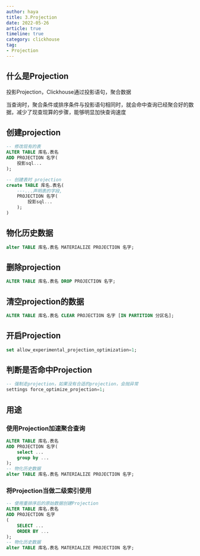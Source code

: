 ```yaml
---
author: haya
title: 3.Projection
date: 2022-05-26
article: true
timeline: true
category: clickhouse
tag:
- Projection
---
```


## 什么是Projection
投影Projection，Clickhouse通过投影语句，聚合数据

当查询时，聚合条件或排序条件与投影语句相同时，就会命中查询已经聚合好的数据，减少了现查现算的步骤，能够明显加快查询速度

## 创建projection

```sql
-- 修改现有的表
ALTER TABLE 库名.表名
ADD PROJECTION 名字(
    投影sql...
);

-- 创建表时 projection
create TABLE 库名.表名(
    ---...声明表的字段,
    PROJECTION 名字(
        投影sql...
    );
)
```

## 物化历史数据

```sql
alter TABLE 库名.表名 MATERIALIZE PROJECTION 名字;
```

## 删除projection
```sql
ALTER TABLE 库名.表名 DROP PROJECTION 名字;
```

## 清空projection的数据
```sql
ALTER TABLE 库名.表名 CLEAR PROJECTION 名字 [IN PARTITION 分区名];
```

## 开启Projection
```sql
set allow_experimental_projection_optimization=1;
```

## 判断是否命中Projection
```sql
-- 强制走projection，如果没有合适的projection，会抛异常
settings force_optimize_projection=1;
```

## 用途
### 使用Projection加速聚合查询

```sql
ALTER TABLE 库名.表名
ADD PROJECTION 名字(
    select ...
    group by ...
);
-- 物化历史数据
alter TABLE 库名.表名 MATERIALIZE PROJECTION 名字;
```

### 将Projection当做二级索引使用
```sql
-- 使用重排序后的原始数据创建Projection
ALTER TABLE 库名.表名
ADD PROJECTION 名字
(
    SELECT ...
    ORDER BY ...
);
-- 物化历史数据
alter TABLE 库名.表名 MATERIALIZE PROJECTION 名字;
```